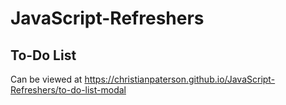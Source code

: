# JavaScript-Refreshers

## To-Do List

Can be viewed at https://christianpaterson.github.io/JavaScript-Refreshers/to-do-list-modal
